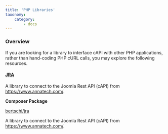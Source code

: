 ```yaml
---
title: 'PHP Libraries'
taxonomy:
    category:
        - docs
---
```


### Overview

If you are looking for a library to interface cAPI with other PHP applications, rather than hand-coding PHP cURL calls, you may explore the following resources.

#### [JRA](https://github.com/BertschiAG/JRA)
A library to connect to the Joomla Rest API (cAPI) from https://www.annatech.com/.

**Composer Package**

[bertschi/jra](https://packagist.org/packages/bertschi/jra)
 
A library to connect to the Joomla Rest API (cAPI) from https://www.annatech.com/.